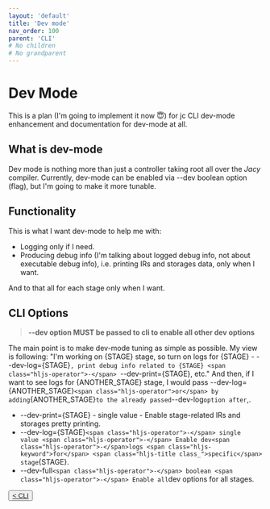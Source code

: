 ```yaml
---
layout: 'default'
title: 'Dev mode'
nav_order: 100
parent: 'CLI'
# No children
# No grandparent
---
```


# Dev Mode

This is a plan (I'm going to implement it now 😇) for <span class="inline-code highlight-jc hljs">jc</span> CLI dev-mode enhancement and documentation for dev-mode at all.

## What is dev-mode

Dev mode is nothing more than just a controller taking root all over the _Jacy_ compiler.
Currently, dev-mode can be enabled via <span class="inline-code highlight-jc hljs"><span class="hljs-operator">-</span><span class="hljs-operator">-</span>dev</span> boolean option (flag), but I'm going to make it more tunable.

## Functionality

This is what I want dev-mode to help me with:

- Logging only if I need.
- Producing debug info (I'm talking about logged debug info, not about executable debug info), i.e. printing IRs and storages data, only when I want.

And to that all for each stage only when I want.

## CLI Options

> __--dev option MUST be passed to cli to enable all other dev options__

The main point is to make dev-mode tuning as simple as possible.
My view is following: "I'm working on {STAGE} stage, so turn on logs for {STAGE} - <span class="inline-code highlight-jc hljs"><span class="hljs-operator">-</span><span class="hljs-operator">-</span>dev<span class="hljs-operator">-</span>log<span class="hljs-operator">=</span>{STAGE}`, print debug info related to {STAGE} <span class="hljs-operator">-</span> `<span class="hljs-operator">-</span><span class="hljs-operator">-</span>dev<span class="hljs-operator">-</span>print<span class="hljs-operator">=</span>{STAGE}</span>, etc."
And then, if I want to see logs for {ANOTHER_STAGE} stage, I would pass <span class="inline-code highlight-jc hljs"><span class="hljs-operator">-</span><span class="hljs-operator">-</span>dev<span class="hljs-operator">-</span>log<span class="hljs-operator">=</span>{ANOTHER_STAGE}` <span class="hljs-operator">or</span> by adding `{ANOTHER_STAGE}` to the already passed `<span class="hljs-operator">-</span><span class="hljs-operator">-</span>dev<span class="hljs-operator">-</span>log` option after `,</span>.

- <span class="inline-code highlight-jc hljs"><span class="hljs-operator">-</span><span class="hljs-operator">-</span>dev<span class="hljs-operator">-</span>print<span class="hljs-operator">=</span>{STAGE}</span> - single value - Enable stage-related IRs and storages pretty printing.
- <span class="inline-code highlight-jc hljs"><span class="hljs-operator">-</span><span class="hljs-operator">-</span>dev<span class="hljs-operator">-</span>log<span class="hljs-operator">=</span>{STAGE}` <span class="hljs-operator">-</span> single value <span class="hljs-operator">-</span> Enable dev<span class="hljs-operator">-</span>logs <span class="hljs-keyword">for</span> <span class="hljs-title class_">specific</span> stage `{STAGE}</span>.
- <span class="inline-code highlight-jc hljs"><span class="hljs-operator">-</span><span class="hljs-operator">-</span>dev<span class="hljs-operator">-</span>full` <span class="hljs-operator">-</span> boolean <span class="hljs-operator">-</span> Enable all `dev</span> options for all stages.
<div class="nav-btn-block">
    <button class="nav-btn left">
    <a class="link" href="/Jacy-Dev-Book/cli/index.html">< CLI</a>
</button>

    
</div>
